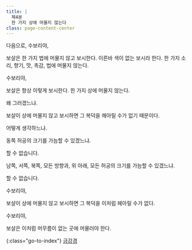 ```yaml
---
title: |
  제4분
  한 가지 상에 머물지 않는다
class: page-content-center
---
```


다음으로, 수보리야,

보살은 한 가지 법에 머물지 않고 보시한다.
이른바 색이 없는 보시라 한다.
한 가지 소리, 향기, 맛, 촉감, 법에 머물지 않는다.

수보리야,

보살은 항상 이렇게 보시한다.
한 가지 상에 머물지 않는다.

왜 그러겠느냐.

보살이 상에 머물지 않고 보시하면
그 복덕을 헤아릴 수가 없기 때문이다.

어떻게 생각하느냐.

동쪽 허공의 크기를 가늠할 수 있겠느냐.

할 수 없습니다.

남쪽, 서쪽, 북쪽, 모든 방향과,
위 아래, 모든 허공의 크기를 가늠할 수 있겠느냐.

할 수 없습니다.

수보리야,

보살이 상에 머물지 않고 보시하면
그 복덕을 이처럼 헤아릴 수가 없다.

수보리야,

보살은 이처럼
머무름이 없는 곳에 머물러야 한다.

{:class="go-to-index"}
[금강경](index)
